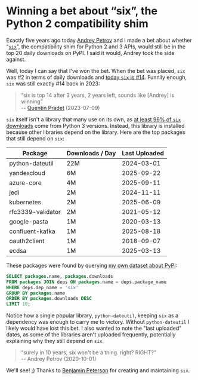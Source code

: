 # Winning a bet about “six”, the Python 2 compatibility shim

Exactly five years ago today [Andrey Petrov](https://shazow.net) and I made a bet about whether
“[`six`](https://pypi.org/project/six)”, the compatibility shim for Python 2 and 3 APIs, would
still be in the top 20 daily downloads on PyPI. I said it would,
Andrey took the side against.

Well, today I can say that I've won the bet. When the bet
was placed, `six` was #2 in terms of daily downloads
and [today `six` is #14](https://pypistats.org/top). <!-- more -->
Funnily enough, `six` was still exactly #14 back in 2023:

> “six is top 14 after 3 years, 2 years left,
> sounds like [Andrey] is winning”<br>
> -- [Quentin Pradet](https://quentin.pradet.me) (2023-07-09)

`six` itself isn't a library that many use on its own,
as [at least 96% of `six` downloads](https://pypistats.org/packages/six) come from Python 3 versions. Instead,
this library is installed because other libraries depend on the library.
Here are the top packages that still depend on `six`:

<table style="margin-left: auto;margin-right: auto;font-variant-numeric: tabular-nums;">
<thead>
<tr>
  <th>Package</th>
  <th>Downloads / Day</th>
  <th>Last Uploaded</th>
</tr>
</thead>
<tbody>
<tr>
  <td>python-dateutil</td>
  <td>22M</td>
  <td>2024-03-01</td>
</tr>
<tr>
  <td>yandexcloud</td>
  <td>6M</td>
  <td>2025-09-22</td>
</tr>
<tr>
  <td>azure-core</td>
  <td>4M</td>
  <td>2025-09-11</td>
</tr>
<tr>
  <td>jedi</td>
  <td>2M</td>
  <td>2024-11-11</td>
</tr>
<tr>
  <td>kubernetes</td>
  <td>2M</td>
  <td>2025-06-09</td>
</tr>
<tr>
  <td>rfc3339-validator</td>
  <td>2M</td>
  <td>2021-05-12</td>
</tr>
<tr>
  <td>google-pasta</td>
  <td>1M</td>
  <td>2020-03-13</td>
</tr>
<tr>
  <td>confluent-kafka</td>
  <td>1M</td>
  <td>2025-08-18</td>
</tr>
<tr>
  <td>oauth2client</td>
  <td>1M</td>
  <td>2018-09-07</td>
</tr>
<tr>
  <td>ecdsa</td>
  <td>1M</td>
  <td>2025-03-13</td>
</tr>
</tbody>
</table>

These packages were found by querying [my own dataset about PyPI](https://github.com/sethmlarson/pypi-data):

```sql
SELECT packages.name, packages.downloads
FROM packages JOIN deps ON packages.name = deps.package_name
WHERE deps.dep_name = 'six'
GROUP BY packages.name
ORDER BY packages.downloads DESC
LIMIT 10;
```

Notice how a single popular library, `python-dateutil`, keeping `six`
as a dependency was enough to carry me to victory.
Without `python-dateutil` I likely would have lost this bet.
I also wanted to note the "last uploaded" dates, as some of the libraries
aren't uploaded frequently, potentially explaining why they still depend on `six`.

> “surely in 10 years, six won't be a thing. right? RIGHT?”<br>
> -- Andrey Petrov (2020-10-01)

We'll see! ;) Thanks to [Benjamin Peterson](https://www.locrian.net/) for creating and maintaining `six`.